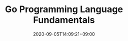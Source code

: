 ---
title: "Go Programming Language Fundamentals"
description: "Learn Go Programming Language Fundamentals"
date: 2020-09-05T14:09:21+09:00
draft: false
weight: -99
collapsible: true
link: "Fundamentals"
---